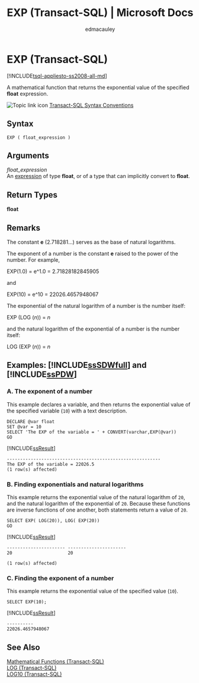 ﻿---
title: "EXP (Transact-SQL) | Microsoft Docs"
ms.custom: ""
ms.date: "03/06/2017"
ms.prod: sql
ms.prod_service: "database-engine, sql-database, sql-data-warehouse, pdw"
ms.component: "t-sql|functions"
ms.reviewer: ""
ms.suite: "sql"
ms.technology: t-sql
ms.tgt_pltfrm: ""
ms.topic: "language-reference"
f1_keywords: 
  - "EXP_TSQL"
  - "EXP"
dev_langs: 
  - "TSQL"
helpviewer_keywords: 
  - "exponential functions"
  - "EXP function"
ms.assetid: 5a9b8c52-6fb6-4e33-8b02-a878785b2f51
caps.latest.revision: 35
author: edmacauley
ms.author: edmaca
manager: craigg
monikerRange: ">= aps-pdw-2016 || = azuresqldb-current || = azure-sqldw-latest || >= sql-server-2016 || = sqlallproducts-allversions"
---
# EXP (Transact-SQL)
[!INCLUDE[tsql-appliesto-ss2008-all-md](../../includes/tsql-appliesto-ss2008-all-md.md)]

A mathematical function that returns the exponential value of the specified **float** expression.  
  
 ![Topic link icon](../../database-engine/configure-windows/media/topic-link.gif "Topic link icon") [Transact-SQL Syntax Conventions](../../t-sql/language-elements/transact-sql-syntax-conventions-transact-sql.md)  
  
## Syntax  
  
```  
EXP ( float_expression )  
```  
  
## Arguments  
 *float_expression*  
An [expression](../../t-sql/language-elements/expressions-transact-sql.md) of type **float**, or of a type that can implicitly convert to **float**.  
  
## Return Types  
**float**  
  
## Remarks  
The constant **e** (2.718281…) serves as the base of natural logarithms.  
  
The exponent of a number is the constant **e** raised to the power of the number. For example,

EXP(1.0) = e^1.0 = 2.71828182845905  

and  

EXP(10) = e^10 = 22026.4657948067  
  
The exponential of the natural logarithm of a number is the number itself:  
  
EXP (LOG (*n*)) = *n*  
  
and the natural logarithm of the exponential of a number is the number itself:  

LOG (EXP (*n*)) = *n*  
  
## Examples: [!INCLUDE[ssSDWfull](../../includes/sssdwfull-md.md)] and [!INCLUDE[ssPDW](../../includes/sspdw-md.md)]  
  
### A. The exponent of a number  
This example declares a variable, and then returns the exponential value of the specified variable (`10`) with a text description.  
  
```  
DECLARE @var float  
SET @var = 10  
SELECT 'The EXP of the variable = ' + CONVERT(varchar,EXP(@var))  
GO  
```  
  
 [!INCLUDE[ssResult](../../includes/ssresult-md.md)]  
  
```  
----------------------------------------------------------  
The EXP of the variable = 22026.5  
(1 row(s) affected)  
```  
  
### B. Finding exponentials and natural logarithms  
This example returns the exponential value of the natural logarithm of `20`, and the natural logarithm of the exponential of `20`. Because these functions are inverse functions of one another, both statements return a value of `20`.  
  
```  
SELECT EXP( LOG(20)), LOG( EXP(20))  
GO  
```  
  
 [!INCLUDE[ssResult](../../includes/ssresult-md.md)]  
  
```  
---------------------- ----------------------  
20                     20  
  
(1 row(s) affected)  
```  
  
### C. Finding the exponent of a number  
This example returns the exponential value of the specified value (`10`).  
  
```  
SELECT EXP(10);  
```  
  
 [!INCLUDE[ssResult](../../includes/ssresult-md.md)]  
  
```  
----------  
22026.4657948067  
```  
  
## See Also  
 [Mathematical Functions &#40;Transact-SQL&#41;](../../t-sql/functions/mathematical-functions-transact-sql.md)   
 [LOG &#40;Transact-SQL&#41;](../../t-sql/functions/log-transact-sql.md)   
 [LOG10 &#40;Transact-SQL&#41;](../../t-sql/functions/log10-transact-sql.md)  
  
  

